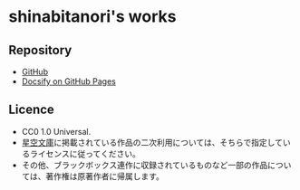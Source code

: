 # shinabitanori's works

## Repository

* [GitHub](https://github.com/paithiov909/shinabitanori)
* [Docsify on GitHub Pages](https://paithiov909.github.io/shinabitanori)

## Licence

* CC0 1.0 Universal.
* [星空文庫](https://slib.net/a/19034/)に掲載されている作品の二次利用については、そちらで指定しているライセンスに従ってください。
* その他、ブラックボックス連作に収録されているものなど一部の作品については、著作権は原著作者に帰属します。

